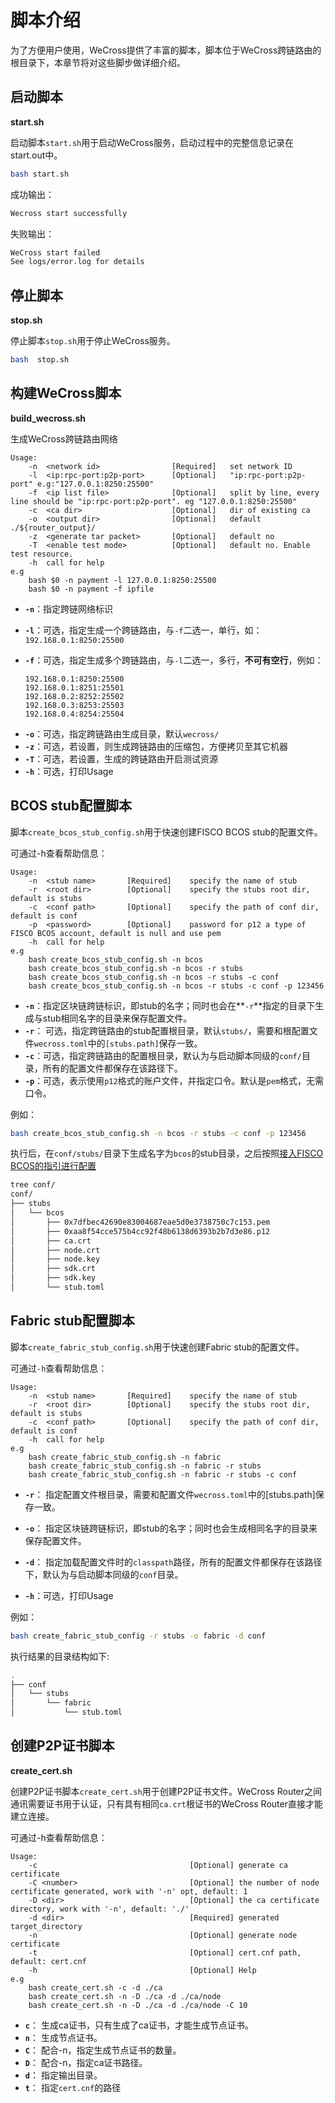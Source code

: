 # 脚本介绍

为了方便用户使用，WeCross提供了丰富的脚本，脚本位于WeCross跨链路由的根目录下，本章节将对这些脚步做详细介绍。

## 启动脚本

**start.sh**

启动脚本`start.sh`用于启动WeCross服务，启动过程中的完整信息记录在start.out中。

```bash
bash start.sh
```

成功输出：
```bash
Wecross start successfully
```

失败输出：
```bash
WeCross start failed 
See logs/error.log for details 
```

## 停止脚本

**stop.sh**

停止脚本`stop.sh`用于停止WeCross服务。

```bash
bash  stop.sh
```

## 构建WeCross脚本

**build_wecross.sh**

生成WeCross跨链路由网络

```
Usage:
    -n  <network id>                [Required]   set network ID
    -l  <ip:rpc-port:p2p-port>      [Optional]   "ip:rpc-port:p2p-port" e.g:"127.0.0.1:8250:25500"
    -f  <ip list file>              [Optional]   split by line, every line should be "ip:rpc-port:p2p-port". eg "127.0.0.1:8250:25500"
    -c  <ca dir>                    [Optional]   dir of existing ca
    -o  <output dir>                [Optional]   default ./${router_output}/
    -z  <generate tar packet>       [Optional]   default no
    -T  <enable test mode>          [Optional]   default no. Enable test resource.
    -h  call for help
e.g
    bash $0 -n payment -l 127.0.0.1:8250:25500
    bash $0 -n payment -f ipfile
```

- **`-n`**：指定跨链网络标识
- **`-l`**：可选，指定生成一个跨链路由，与`-f`二选一，单行，如：`192.168.0.1:8250:25500`
- **`-f`**：可选，指定生成多个跨链路由，与`-l`二选一，多行，**不可有空行**，例如：

    ```
    192.168.0.1:8250:25500
    192.168.0.1:8251:25501
    192.168.0.2:8252:25502
    192.168.0.3:8253:25503
    192.168.0.4:8254:25504 
    ```
* **`-o`**：可选，指定跨链路由生成目录，默认`wecross/`
* **`-z`**：可选，若设置，则生成跨链路由的压缩包，方便拷贝至其它机器
* **`-T`**：可选，若设置，生成的跨链路由开启测试资源
* **`-h`**：可选，打印Usage

## BCOS stub配置脚本

脚本`create_bcos_stub_config.sh`用于快速创建FISCO BCOS stub的配置文件。

可通过-h查看帮助信息：

```
Usage:
    -n  <stub name>       [Required]    specify the name of stub
    -r  <root dir>        [Optional]    specify the stubs root dir, default is stubs
    -c  <conf path>       [Optional]    specify the path of conf dir, default is conf
    -p  <password>        [Optional]    password for p12 a type of FISCO BCOS account, default is null and use pem
    -h  call for help
e.g
    bash create_bcos_stub_config.sh -n bcos
    bash create_bcos_stub_config.sh -n bcos -r stubs
    bash create_bcos_stub_config.sh -n bcos -r stubs -c conf
    bash create_bcos_stub_config.sh -n bcos -r stubs -c conf -p 123456
```

- **`-n`**：指定区块链跨链标识，即stub的名字；同时也会在**`-r`**指定的目录下生成与stub相同名字的目录来保存配置文件。
- **`-r`**： 可选，指定跨链路由的stub配置根目录，默认`stubs/`，需要和根配置文件`wecross.toml`中的`[stubs.path]`保存一致。
- **`-c`**：可选，指定跨链路由的配置根目录，默认为与启动脚本同级的`conf/`目录，所有的配置文件都保存在该路径下。
- **`-p`**：可选，表示使用`p12`格式的账户文件，并指定口令。默认是`pem`格式，无需口令。

例如：
```bash
bash create_bcos_stub_config.sh -n bcos -r stubs -c conf -p 123456
```
执行后，在`conf/stubs/`目录下生成名字为`bcos`的stub目录，之后按照[接入FISCO BCOS的指引进行配置](../stubs/bcos.md)
```bash
tree conf/
conf/
├── stubs
│   └── bcos
│       ├── 0x7dfbec42690e83004687eae5d0e3738750c7c153.pem
│       ├── 0xaa8f54cce575b4cc92f48b6138d6393b2b7d3e86.p12
│       ├── ca.crt
│       ├── node.crt
│       ├── node.key
│       ├── sdk.crt
│       ├── sdk.key
│       └── stub.toml
```

## Fabric stub配置脚本

脚本`create_fabric_stub_config.sh`用于快速创建Fabric stub的配置文件。

可通过`-h`查看帮助信息：

```
Usage:
    -n  <stub name>       [Required]    specify the name of stub
    -r  <root dir>        [Optional]    specify the stubs root dir, default is stubs
    -c  <conf path>       [Optional]    specify the path of conf dir, default is conf
    -h  call for help
e.g
    bash create_fabric_stub_config.sh -n fabric
    bash create_fabric_stub_config.sh -n fabric -r stubs
    bash create_fabric_stub_config.sh -n fabric -r stubs -c conf
```

- **`-r`**： 
指定配置文件根目录，需要和配置文件`wecross.toml`中的[stubs.path]保存一致。

- **`-o`**：
指定区块链跨链标识，即stub的名字；同时也会生成相同名字的目录来保存配置文件。
- **`-d`**：
指定加载配置文件时的`classpath`路径，所有的配置文件都保存在该路径下，默认为与启动脚本同级的`conf`目录。
- **`-h`**：可选，打印Usage


例如：
```bash
bash create_fabric_stub_config -r stubs -o fabric -d conf
```

执行结果的目录结构如下:
```bash
.
├── conf
│   └── stubs
│       └── fabric
│           └── stub.toml
```

<!--

## 创建JDChain stub配置文件脚本

脚本`create_jdchain_stub_config.sh`用于快速创建JDChain stub的配置文件。

可通过-h查看帮助信息：

```
Usage:
    -r  <root dir>        [Required]    specify the stubs root dir
    -o  <stub name>       [Required]    specify the name of stub
    -d  <conf path>       [Required]    specify the path of conf dir
    -h  call for help
e.g
    bash create_jdchain_stub_config.sh -r stubs -o jd -d conf
```

- **`-r`**： 
指定配置文件根目录，需要和配置文件`wecross.toml`中的[stubs.path]保存一致。

- **`-o`**：
指定区块链跨链标识，即stub的名字；同时也会生成相同名字的目录来保存配置文件。
- **`-d`**：
指定加载配置文件时的`classpath`路径，所有的配置文件都保存在该路径下，默认为与启动脚本同级的`conf`目录。
- **`-h`**：可选，打印Usage


例如：
```bash
bash create_jdchain_stub_config.sh -r stubs -o jd -d conf
```

执行结果的目录结构如下:
```bash
├── conf
│   └── stubs
│       └── jd
│           └── stub.toml
```

-->

## 创建P2P证书脚本

**create_cert.sh**

创建P2P证书脚本`create_cert.sh`用于创建P2P证书文件。WeCross Router之间通讯需要证书用于认证，只有具有相同`ca.crt`根证书的WeCross Router直接才能建立连接。

可通过-h查看帮助信息：

```
Usage:
    -c                                  [Optional] generate ca certificate
    -C <number>                         [Optional] the number of node certificate generated, work with '-n' opt, default: 1
    -D <dir>                            [Optional] the ca certificate directory, work with '-n', default: './'
    -d <dir>                            [Required] generated target_directory
    -n                                  [Optional] generate node certificate
    -t                                  [Optional] cert.cnf path, default: cert.cnf
    -h                                  [Optional] Help
e.g
    bash create_cert.sh -c -d ./ca
    bash create_cert.sh -n -D ./ca -d ./ca/node
    bash create_cert.sh -n -D ./ca -d ./ca/node -C 10
```
- **`c`**： 
生成ca证书，只有生成了ca证书，才能生成节点证书。
- **`n`**：
生成节点证书。
- **`C`**：
配合-n，指定生成节点证书的数量。
- **`D`**：
配合-n，指定ca证书路径。
- **`d`**：
指定输出目录。
- **`t`**：
指定`cert.cnf`的路径
